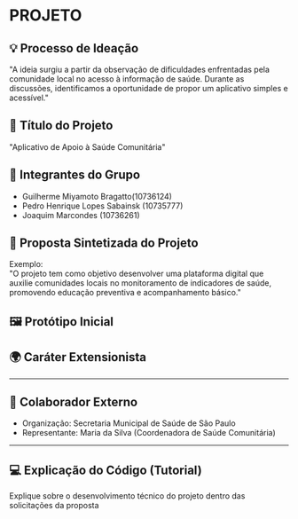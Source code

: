# PROJETO
## 💡 Processo de Ideação
"A ideia surgiu a partir da observação de dificuldades enfrentadas pela comunidade local no acesso à informação de saúde. Durante as discussões, identificamos a oportunidade de propor um aplicativo simples e acessível."

## 📌 Título do Projeto
"Aplicativo de Apoio à Saúde Comunitária"

## 👥 Integrantes do Grupo
- Guilherme Miyamoto Bragatto(10736124)
- Pedro Henrique Lopes Sabainsk (10735777)
- Joaquim Marcondes (10736261)
## 📝 Proposta Sintetizada do Projeto
Exemplo:  
"O projeto tem como objetivo desenvolver uma plataforma digital que auxilie comunidades locais no monitoramento de indicadores de saúde, promovendo educação preventiva e acompanhamento básico."

## 🖼️ Protótipo Inicial
<!-- Inclua imagens ou links das telas, fluxos ou mockups do protótipo inicial -->


## 🌍 Caráter Extensionista
<!-- Explique como o projeto contribui para a comunidade externa e qual é a sua relevância social -->


---

## 🤝 Colaborador Externo
<!-- Indique quem é a pessoa ou organização parceira que colabora com o projeto nas ações extensionistas -->
- Organização: Secretaria Municipal de Saúde de São Paulo  
- Representante: Maria da Silva (Coordenadora de Saúde Comunitária)

---

## 💻 Explicação do Código (Tutorial)
<!-- Documente o funcionamento do código desenvolvido, passo a passo, como em um tutorial -->
Explique sobre o desenvolvimento técnico do projeto dentro das solicitações da proposta


